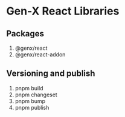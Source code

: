 # Gen-X React Libraries 

## Packages

1. @genx/react
2. @genx/react-addon

## Versioning and publish

1. pnpm build
2. pnpm changeset
3. pnpm bump
4. pnpm publish
